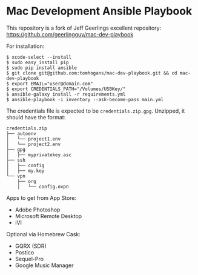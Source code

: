 # Mac Development Ansible Playbook

This repository is a fork of Jeff Geerlings excellent repository: https://github.com/geerlingguy/mac-dev-playbook

For installation:
 
    $ xcode-select --install
    $ sudo easy_install pip
    $ sudo pip install ansible
    $ git clone git@github.com:tomhogans/mac-dev-playbook.git && cd mac-dev-playbook
    $ export EMAIL="user@domain.com"
    $ export CREDENTIALS_PATH="/Volumes/USBKey/"
    $ ansible-galaxy install -r requirements.yml
    $ ansible-playbook -i inventory --ask-become-pass main.yml

The credentials file is expected to be `credentials.zip.gpg`.  Unzipped, it should have the format:

    credentials.zip
    ├── autoenv
    │   └── project1.env
    │   └── project2.env
    ├── gpg
    │   ├── myprivatekey.asc
    ├── ssh
    │   ├── config
    │   ├── my.key
    └── vpn
        ├── org
        │   └── config.ovpn


Apps to get from App Store:
- Adobe Photoshop
- Microsoft Remote Desktop
- iVI

Optional via Homebrew Cask:
- GQRX (SDR)
- Postico
- Sequel-Pro
- Google Music Manager
